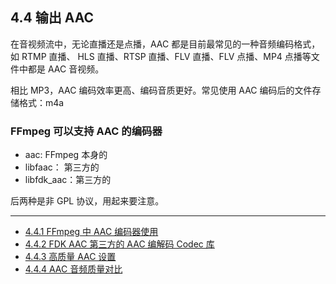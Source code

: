 ## 4.4 输出 AAC

在音视频流中，无论直播还是点播，AAC 都是目前最常见的一种音频编码格式，如 RTMP 直播、
HLS 直播、RTSP 直播、FLV 直播、FLV 点播、MP4 点播等文件中都是 AAC 音视频。

相比 MP3，AAC 编码效率更高、编码音质更好。常见使用 AAC 编码后的文件存储格式：m4a

### FFmpeg 可以支持 AAC 的编码器
- aac: FFmpeg 本身的
- libfaac： 第三方的
- libfdk_aac：第三方的   

后两种是非 GPL 协议，用起来要注意。

---
- [4.4.1 FFmpeg 中 AAC 编码器使用](./4.4.1.md)
- [4.4.2 FDK AAC 第三方的 AAC 编解码 Codec 库](./4.4.2.md)
- [4.4.3 高质量 AAC 设置](./4.4.3.md)
- [4.4.4 AAC 音频质量对比](./4.4.4.md)